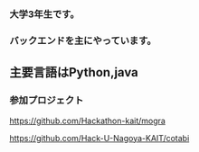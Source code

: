 ### 大学3年生です。
### バックエンドを主にやっています。
## 主要言語はPython,java
### 参加プロジェクト
https://github.com/Hackathon-kait/mogra

https://github.com/Hack-U-Nagoya-KAIT/cotabi
<!--
**Naoki-02/Naoki-02** is a ✨ _special_ ✨ repository because its `README.md` (this file) appears on your GitHub profile.

Here are some ideas to get you started:

- 🔭 I’m currently working on ...
- 🌱 I’m currently learning ...
- 👯 I’m looking to collaborate on ...
- 🤔 I’m looking for help with ...
- 💬 Ask me about ...
- 📫 How to reach me: ...
- 😄 Pronouns: ...
- ⚡ Fun fact: ...
-->
